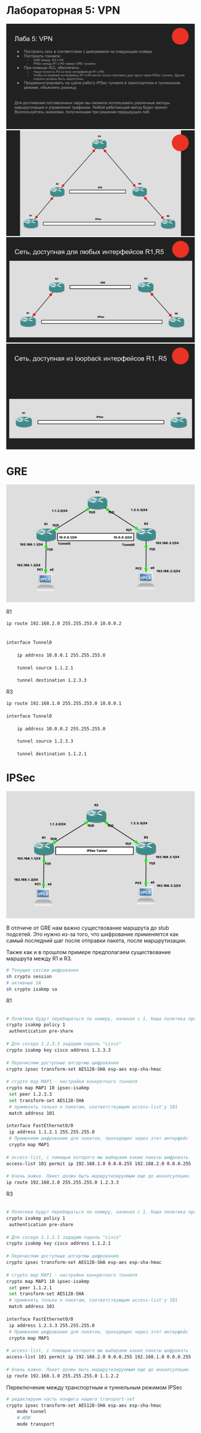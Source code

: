 # Лабораторная 5: VPN

![Alt text](image-0.png)
![Alt text](image-1.png)
![Alt text](image-2.png)
![Alt text](image-3.png)

# GRE

![Alt text](image-4.png)

R1
```sh
ip route 192.168.2.0 255.255.255.0 10.0.0.2


interface Tunnel0

    ip address 10.0.0.1 255.255.255.0

    tunnel source 1.1.2.1

    tunnel destination 1.2.3.3
```

R3
```sh
ip route 192.168.1.0 255.255.255.0 10.0.0.1

interface Tunnel0

    ip address 10.0.0.2 255.255.255.0

    tunnel source 1.2.3.3

    tunnel destination 1.1.2.1
```



# IPSec

![Alt text](image-5.png)

В отлчиче от GRE нам важно существование маршрута до stub подсетей. Это нужно из-за того, что шифрование применяется как самый последний шаг после отправки пакета, после маршрутизации.

Также как и в прошлом примере предполагаем существование маршрута между R1 и R3.
```sh
# Текущие сессии шифрования
sh crypto session
# активные SA
sh crypto isakmp sa
```

R1
```sh

# Политики будут перебираться по номеру, начиная с 1. Наша политика простая: просто использовать пароль
crypto isakmp policy 1
 authentication pre-share

# Для соседа 1.2.3.3 зададим пароль "cisco"
crypto isakmp key cisco address 1.2.3.3

# Перечислим доступные алгортмы шифрования
crypto ipsec transform-set AES128-SHA esp-aes esp-sha-hmac

# crypto map MAP1 - настройки конкретного тоннеля
crypto map MAP1 10 ipsec-isakmp
 set peer 1.2.3.3
 set transform-set AES128-SHA
 # применять только к пакетам, соответствующим access-list'у 101
 match address 101

interface FastEthernet0/0
 ip address 1.1.2.1 255.255.255.0
 # Применяем шифрование для пакетов, проходящих через этот интерфейс
 crypto map MAP1

# access-list, с помощью которого мы выбираем какие пакеты шифровать
access-list 101 permit ip 192.168.1.0 0.0.0.255 192.168.2.0 0.0.0.255

# Очень важно. Пакет должн быть маршрутизируемым еще до инкапсуляции.
ip route 192.168.2.0 255.255.255.0 1.2.3.3

```

R3
```sh

# Политики будут перебираться по номеру, начиная с 1. Наша политика простая: просто использовать пароль
crypto isakmp policy 1
 authentication pre-share

# Для соседа 1.1.2.1 зададим пароль "cisco"
crypto isakmp key cisco address 1.1.2.1

# Перечислим доступные алгортмы шифрования
crypto ipsec transform-set AES128-SHA esp-aes esp-sha-hmac

# crypto map MAP1 - настройки конкретного тоннеля
crypto map MAP1 10 ipsec-isakmp
 set peer 1.1.2.1
 set transform-set AES128-SHA
 # применять только к пакетам, соответствующим access-list'у 101
 match address 101

interface FastEthernet0/0
 ip address 1.2.3.3 255.255.255.0
 # Применяем шифрование для пакетов, проходящих через этот интерфейс
 crypto map MAP1

# access-list, с помощью которого мы выбираем какие пакеты шифровать
access-list 101 permit ip 192.168.2.0 0.0.0.255 192.168.1.0 0.0.0.255

# Очень важно. Пакет должн быть маршрутизируемым еще до инкапсуляции.
ip route 192.168.1.0 255.255.255.0 1.1.2.2

```

Переключение между транспортным и туннельным режимом IPSec
```sh
# редактируем часть конфига нашего transport-set
crypto ipsec transform-set AES128-SHA esp-aes esp-sha-hmac
    mode tunnel
    # ИЛИ
    mode transport
```

